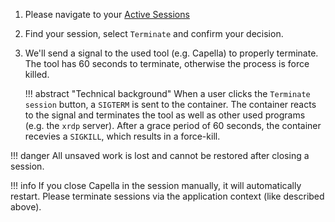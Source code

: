 <!--
 ~ SPDX-FileCopyrightText: Copyright DB Netz AG and the capella-collab-manager contributors
 ~ SPDX-License-Identifier: Apache-2.0
 -->

<!-- prettier-ignore-start -->

1. Please navigate to your <a href="/" target="_blank">Active Sessions</a>
1. Find your session, select `Terminate` and confirm your decision.
1. We'll send a signal to the used tool (e.g. Capella) to properly terminate.
   The tool has 60 seconds to terminate, otherwise the process is force killed.

    !!! abstract "Technical background"
        When a user clicks the `Terminate session` button, a `SIGTERM` is sent
        to the container. The container reacts to the signal and terminates the
        tool as well as other used programs (e.g. the `xrdp` server). After a
        grace period of 60 seconds, the container recevies a `SIGKILL`,
        which results in a force-kill.

!!! danger
    All unsaved work is lost and cannot be restored after closing a session.

!!! info
    If you close Capella in the session manually, it will automatically restart.
    Please terminate sessions via the application context (like described above).

<!-- prettier-ignore-end -->
